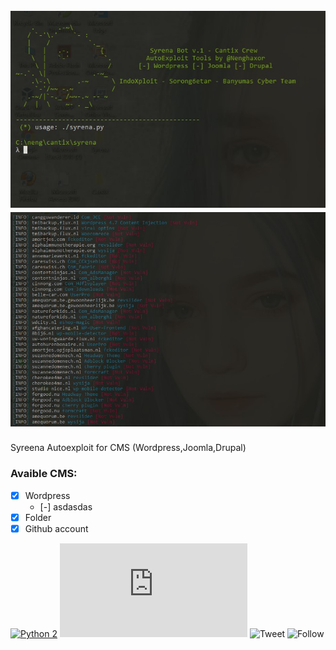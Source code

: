 <h1 align="center">
  <br>
  <a href="https://github.com/cantixcrew/Syreena"><img src="https://github.com/cantixcrew/Syreena/blob/main/img/Syreena_1.jpg" alt="Syreena"></a>
  <br>
  <img src="https://github.com/cantixcrew/Syreena/blob/main/img/Syreena_3.jpg" alt="Syreena">
</h1>

<div>
  <p>Syreena Autoexploit for CMS (Wordpress,Joomla,Drupal)</p>
</div>

### Avaible CMS:
- [x] Wordpress
  - [-] asdasdas
- [x] Folder
- [x] Github account

[![Python 2](https://img.shields.io/badge/python-2.6-yellow.svg)](https://www.python.org/) 
![Size](https://img.shields.io/github/size/cantixcrew/Syreena/README.md)
![Tweet](https://img.shields.io/twitter/url?style=social&url=https%3A%2F%2Ftwitter.com%2Fcantixcr3w)
![Follow](https://img.shields.io/twitter/follow/nenghaxor?label=Follow&style=social)
